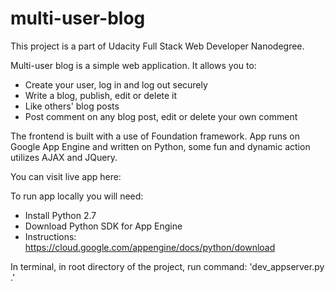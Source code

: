 # multi-user-blog
This project is a part of Udacity Full Stack Web Developer Nanodegree.

Multi-user blog is a simple web application. It allows you to:
- Create your user, log in and log out securely
- Write a blog, publish, edit or delete it
- Like others' blog posts
- Post comment on any blog post, edit or delete your own comment

The frontend is built with a use of Foundation framework.
App runs on Google App Engine and written on Python, some fun and dynamic action utilizes AJAX and JQuery.

You can visit live app here:

To run app locally you will need:
- Install Python 2.7
- Download Python SDK for App Engine 
- Instructions: https://cloud.google.com/appengine/docs/python/download

In terminal, in root directory of the project, run command:
'dev_appserver.py .'
